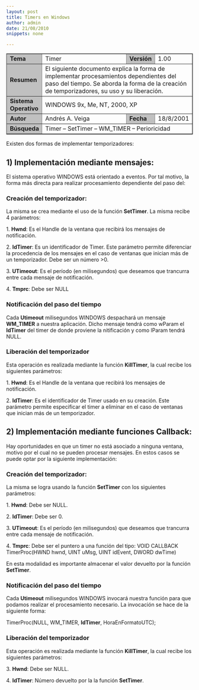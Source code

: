 ```yaml
---
layout: post
title: Timers en Windows
author: admin
date: 21/08/2010
snippets: none

---
```

<div class="entry-content">
						<table border="1">
<tbody>
<tr>
<td width="15%" bgcolor="#c0c0c0"><strong>Tema</strong></td>
<td>Timer</td>
<td width="10%" bgcolor="#c0c0c0"><strong>Versión</strong></td>
<td width="10%">1.00</td>
</tr>
<tr>
<td width="15%" bgcolor="#c0c0c0"><strong>Resumen</strong></td>
<td colspan="3">El siguiente documento explica la forma de implementar       procesamientos dependientes del paso del tiempo. Se aborda la forma de la       creación de temporizadores, su uso y su liberación.</td>
</tr>
<tr>
<td width="15%" bgcolor="#c0c0c0"><strong>Sistema Operativo</strong></td>
<td colspan="3">WINDOWS 9x, Me, NT, 2000, XP</td>
</tr>
<tr>
<td width="15%" bgcolor="#c0c0c0"><strong>Autor</strong></td>
<td>Andrés A. Veiga</td>
<td width="10%" bgcolor="#c0c0c0"><strong>Fecha</strong></td>
<td width="10%">18/8/2001</td>
</tr>
<tr>
<td width="15%" bgcolor="#c0c0c0"><strong>Búsqueda</strong></td>
<td colspan="3">Timer – SetTimer – WM_TIMER – Perioricidad</td>
</tr>
</tbody>
</table>
<p>Existen dos formas de implementar temporizadores:</p>
<h2>1) Implementación mediante mensajes:</h2>
<p>El sistema operativo WINDOWS está orientado a eventos. Por tal motivo, la forma más directa para realizar procesamiento dependiente del paso del:</p>
<h3>Creación del temporizador:</h3>
<p>La misma se crea mediante el uso de la función <strong>SetTimer</strong>. La misma recibe 4 parámetros:</p>
<p>1. <strong>Hwnd</strong>: Es el Handle de la ventana que recibirá los mensajes de notificación.</p>
<p>2. <strong>IdTimer</strong>: Es un identificador de Timer. Este parámetro permite diferenciar la procedencia de los mensajes en el caso de ventanas que inician más de un temporizador. Debe ser un número &gt;0.</p>
<p>3. <strong>UTimeout</strong>: Es el período (en milisegundos) que deseamos que trancurra entre cada mensaje de notificación.</p>
<p>4. <strong>Tmprc</strong>: Debe ser NULL</p>
<h3>Notificación del paso del tiempo</h3>
<p>Cada <strong>Utimeout</strong> milisegundos WINDOWS despachará un mensaje <strong>WM_TIMER</strong> a nuestra aplicación. Dicho mensaje tendrá como wParam el <strong>IdTimer</strong> del timer de donde proviene la nitificación y como lParam tendrá NULL.</p>
<h3>Liberación del temporizador</h3>
<p>Esta operación es realizada mediante la función <strong>KillTimer</strong>, la cual recibe los siguientes parámetros:</p>
<p>1. <strong>Hwnd</strong>: Es el Handle de la ventana que recibirá los mensajes de notificación.</p>
<p>2. <strong>IdTimer</strong>: Es el identificador de Timer usado en su creación. Este parámetro permite especificar el timer a eliminar en el caso de ventanas que inician más de un temporizador.</p>
<h2>2) Implementación mediante funciones Callback:</h2>
<p>Hay oportunidades en que un timer no está asociado a ninguna ventana, motivo por el cual no se pueden procesar mensajes. En estos casos se puede optar por la siguiente implementación:</p>
<h3>Creación del temporizador:</h3>
<p>La misma se logra usando la función <strong>SetTimer</strong> con los siguientes parámetros:</p>
<p>1. <strong>Hwnd</strong>: Debe ser NULL.</p>
<p>2. <strong>IdTimer</strong>: Debe ser 0.</p>
<p>3. <strong>UTimeout</strong>: Es el período (en milisegundos) que deseamos que trancurra entre cada mensaje de notificación.</p>
<p>4. <strong>Tmprc</strong>: Debe ser el puntero a una función del tipo: VOID CALLBACK TimerProc(HWND hwnd, UINT uMsg, UINT idEvent, DWORD dwTime)</p>
<p>En esta modalidad es importante almacenar el valor devuelto por la función <strong>SetTimer</strong>.</p>
<h3>Notificación del paso del tiempo</h3>
<p>Cada <strong>Utimeout</strong> milisegundos WINDOWS invocará nuestra función para que podamos realizar el procesamiento necesario. La invocación se hace de la siguiente forma:</p>
<p>TimerProc(NULL, WM_TIMER, <strong>IdTimer</strong>, HoraEnFormatoUTC);</p>
<h3>Liberación del temporizador</h3>
<p>Esta operación es realizada mediante la función <strong>KillTimer</strong>, la cual recibe los siguientes parámetros:</p>
<p>3. <strong>Hwnd</strong>: Debe ser NULL.</p>
<p>4. <strong>IdTimer</strong>: Número devuelto por la la función <strong>SetTimer</strong>.</p>
											</div>
